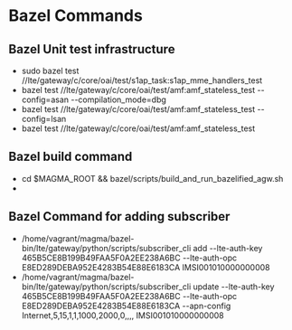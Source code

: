 # Bazel Commands

## Bazel Unit test infrastructure
* sudo bazel test //lte/gateway/c/core/oai/test/s1ap_task:s1ap_mme_handlers_test
* bazel test //lte/gateway/c/core/oai/test/amf:amf_stateless_test --config=asan --compilation_mode=dbg
* bazel test //lte/gateway/c/core/oai/test/amf:amf_stateless_test --config=lsan
* bazel test //lte/gateway/c/core/oai/test/amf:amf_stateless_test

## Bazel build command
* cd $MAGMA_ROOT && bazel/scripts/build_and_run_bazelified_agw.sh
* 

## Bazel Command for adding subscriber
* /home/vagrant/magma/bazel-bin/lte/gateway/python/scripts/subscriber_cli add --lte-auth-key 465B5CE8B199B49FAA5F0A2EE238A6BC --lte-auth-opc E8ED289DEBA952E4283B54E88E6183CA IMSI001010000000008
* /home/vagrant/magma/bazel-bin/lte/gateway/python/scripts/subscriber_cli  update --lte-auth-key 465B5CE8B199B49FAA5F0A2EE238A6BC --lte-auth-opc E8ED289DEBA952E4283B54E88E6183CA --apn-config Internet,5,15,1,1,1000,2000,0,,,,  IMSI001010000000008

